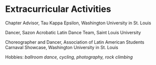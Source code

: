 # Extracurricular Activities

Chapter Advisor, Tau Kappa Epsilon, Washington University in St. Louis

Dancer, Sazon Acrobatic Latin Dance Team, Saint Louis University

Choreographer and Dancer, Association of Latin American Students Carnaval Showcase, Washington University in St. Louis

Hobbies: *ballroom dance, cycling, photography, rock climbing*
